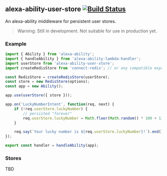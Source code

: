 alexa-ability-user-store [![Build Status](https://travis-ci.org/nickclaw/alexa-ability-user-store.svg?branch=master)](https://travis-ci.org/nickclaw/alexa-ability-user-store)
------------------------
An alexa-ability middleware for persistent user stores.

> Warning: Still in development. Not suitable for use in production yet.

### Example

```js
import { Ability } from 'alexa-ability';
import { handleAbility } from 'alexa-ability-lambda-handler';
import userStore from 'alexa-ability-user-store';
import createRedisStore from 'connect-redis'; // or any compatible express-session store

const RedisStore = createRedisStore(userStore);
const store = new RedisStore(options);
const app = new Ability();

app.use(userStore({ store }));

app.on('LuckyNumberIntent', function(req, next) {
    if (!req.userStore.luckyNumber) {
        // persisted "forever"
        req.userStore.luckyNumber = Math.floor(Math.random() * 100 + 1);
    }

    req.say(`Your lucky number is ${req.userStore.luckyNumber}!`).end();
});

export const handler = handleAbility(app);
```

### Stores

TBD
